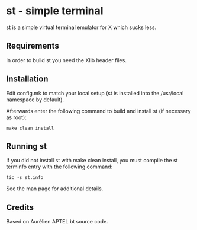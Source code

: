 st - simple terminal
====================
st is a simple virtual terminal emulator for X which sucks less.


Requirements
------------
In order to build st you need the Xlib header files.


Installation
------------
Edit config.mk to match your local setup (st is installed into
the /usr/local namespace by default).

Afterwards enter the following command to build and install st (if
necessary as root):

    make clean install


Running st
----------
If you did not install st with make clean install, you must compile
the st terminfo entry with the following command:

    tic -s st.info

See the man page for additional details.

Credits
-------
Based on Aurélien APTEL <aurelien dot aptel at gmail dot com> bt source code.
